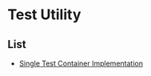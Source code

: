 # Test Utility


## List
* [Single Test Container Implementation](https://java.testcontainers.org/test_framework_integration/manual_lifecycle_control/#singleton-containers)